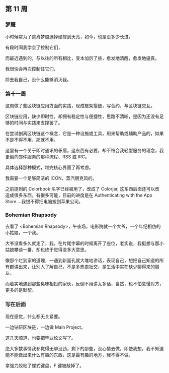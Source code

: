 ## 第 11 周


### 梦魇

小时候常为了逃离梦魇选择硬撑到天亮，如今，也是没多少长进。

有段时间我学会了控制它们，

而最近遇到的，与以往的所有相比，变本加厉了些，愈发地清醒，愈发地逼真。

我很快会再次控制住它们，

除去我自己，没什么能够消灭我。


### 第十一周

这周做了些区块链应用方面的实践，现成框架搭链，写合约，与区块链交互。

区块链应用，缺少即时性，却拥有稳定性与便捷性，思路不清晰，是因为还没有足够的时间与实践来支撑罢了。

在尝试剖离区块链这个概念，它是一种设施或工具，用来帮助或辅助产品的，如果不是不得不用，那就不用。

这里有一个关于即时通讯的矛盾，这东西有必要，却不符合我轻型服务的理念，我更偏向邮件服务的那种流程、RSS 或 IRC。

具体选择那种模式，堆完核心界面了再考虑。

我需要一个足够简洁的 ICON，蒸汽朋克风的。

之前提到的 Colorbook 名字已经被用了，改成了 Colorjar, 这东西后面还可以改造成很多东西，有很多可能，目前的进度是在 Authenticating with the App Store….我恨不得把电脑搬到苹果公司。


### Bohemian Rhapsody

去看了 \<Bohemian Rhapsody\>，午夜场，电影院就一个大爷，一个年纪相仿的小姑娘，一个我。

大爷没看多久就走了，我，在片尾字幕的时候离开了座位，老实说，我挺想与那小姑娘攀谈一番，却也终于觉得没多大意思。

像那个烂到家的道理，一遇到新面孔就大堆地讲话，表现自己，想把自己知道的所有都讲出来，让别人了解自己，不是多热衷社交，是生活中实在缺少聊得来的朋友。

而着实地遇到那些臭味相投的家伙，反倒不用讲太多话，当然，也不怕怠慢对方，更多的是默契。


### 写在后面

现在感觉，什么都无关紧要。

一边钻研区块链，一边做 Main Project，

这几天顺道，也要把毕业论文写了。

绝大多数事情我都觉得无聊没劲，剩下的那些，没心情去做，即使我想，我不知道能不能做出来什么有趣的东西，这是最有趣的地方，我不得不做。

拿强力胶粘了蝶式键盘，F 键被敲掉了。

